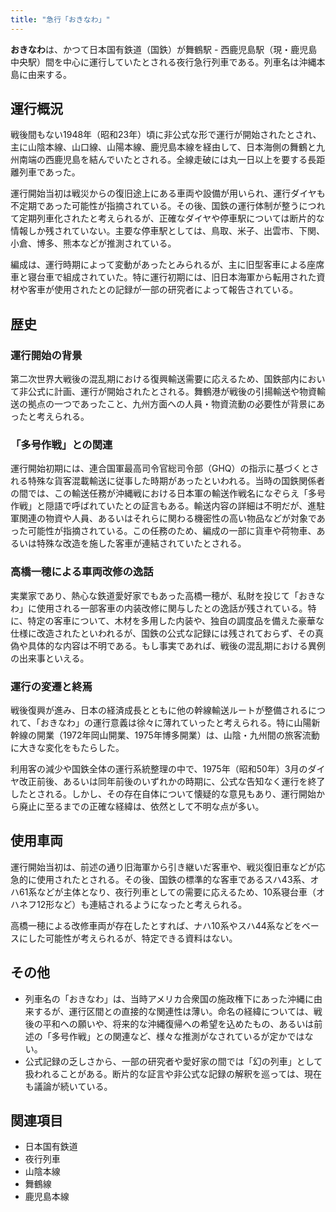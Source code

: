 ```yaml
---
title: "急行「おきなわ」"
---
```


**おきなわ**は、かつて日本国有鉄道（国鉄）が舞鶴駅 - 西鹿児島駅（現・鹿児島中央駅）間を中心に運行していたとされる夜行急行列車である。列車名は沖縄本島に由来する。

## 運行概況

戦後間もない1948年（昭和23年）頃に非公式な形で運行が開始されたとされ、主に山陰本線、山口線、山陽本線、鹿児島本線を経由して、日本海側の舞鶴と九州南端の西鹿児島を結んでいたとされる。全線走破には丸一日以上を要する長距離列車であった。

運行開始当初は戦災からの復旧途上にある車両や設備が用いられ、運行ダイヤも不定期であった可能性が指摘されている。その後、国鉄の運行体制が整うにつれて定期列車化されたと考えられるが、正確なダイヤや停車駅については断片的な情報しか残されていない。主要な停車駅としては、鳥取、米子、出雲市、下関、小倉、博多、熊本などが推測されている。

編成は、運行時期によって変動があったとみられるが、主に旧型客車による座席車と寝台車で組成されていた。特に運行初期には、旧日本海軍から転用された資材や客車が使用されたとの記録が一部の研究者によって報告されている。

## 歴史

### 運行開始の背景

第二次世界大戦後の混乱期における復興輸送需要に応えるため、国鉄部内において非公式に計画、運行が開始されたとされる。舞鶴港が戦後の引揚輸送や物資輸送の拠点の一つであったこと、九州方面への人員・物資流動の必要性が背景にあったと考えられる。

### 「多号作戦」との関連

運行開始初期には、連合国軍最高司令官総司令部（GHQ）の指示に基づくとされる特殊な貨客混載輸送に従事した時期があったといわれる。当時の国鉄関係者の間では、この輸送任務が沖縄戦における日本軍の輸送作戦名になぞらえ「多号作戦」と隠語で呼ばれていたとの証言もある。輸送内容の詳細は不明だが、進駐軍関連の物資や人員、あるいはそれらに関わる機密性の高い物品などが対象であった可能性が指摘されている。この任務のため、編成の一部に貨車や荷物車、あるいは特殊な改造を施した客車が連結されていたとされる。

### 高橋一穂による車両改修の逸話

実業家であり、熱心な鉄道愛好家でもあった高橋一穂が、私財を投じて「おきなわ」に使用される一部客車の内装改修に関与したとの逸話が残されている。特に、特定の客車について、木材を多用した内装や、独自の調度品を備えた豪華な仕様に改造されたといわれるが、国鉄の公式な記録には残されておらず、その真偽や具体的な内容は不明である。もし事実であれば、戦後の混乱期における異例の出来事といえる。

### 運行の変遷と終焉

戦後復興が進み、日本の経済成長とともに他の幹線輸送ルートが整備されるにつれて、「おきなわ」の運行意義は徐々に薄れていったと考えられる。特に山陽新幹線の開業（1972年岡山開業、1975年博多開業）は、山陰・九州間の旅客流動に大きな変化をもたらした。

利用客の減少や国鉄全体の運行系統整理の中で、1975年（昭和50年）3月のダイヤ改正前後、あるいは同年前後のいずれかの時期に、公式な告知なく運行を終了したとされる。しかし、その存在自体について懐疑的な意見もあり、運行開始から廃止に至るまでの正確な経緯は、依然として不明な点が多い。

## 使用車両

運行開始当初は、前述の通り旧海軍から引き継いだ客車や、戦災復旧車などが応急的に使用されたとされる。その後、国鉄の標準的な客車であるスハ43系、オハ61系などが主体となり、夜行列車としての需要に応えるため、10系寝台車（オハネフ12形など）も連結されるようになったと考えられる。

高橋一穂による改修車両が存在したとすれば、ナハ10系やスハ44系などをベースにした可能性が考えられるが、特定できる資料はない。

## その他

*   列車名の「おきなわ」は、当時アメリカ合衆国の施政権下にあった沖縄に由来するが、運行区間との直接的な関連性は薄い。命名の経緯については、戦後の平和への願いや、将来的な沖縄復帰への希望を込めたもの、あるいは前述の「多号作戦」との関連など、様々な推測がなされているが定かではない。
*   公式記録の乏しさから、一部の研究者や愛好家の間では「幻の列車」として扱われることがある。断片的な証言や非公式な記録の解釈を巡っては、現在も議論が続いている。

## 関連項目

*   日本国有鉄道
*   夜行列車
*   山陰本線
*   舞鶴線
*   鹿児島本線